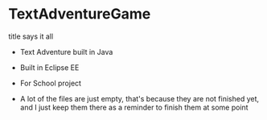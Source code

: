 TextAdventureGame
=================

title says it all

- Text Adventure built in Java

- Built in Eclipse EE

- For School project

- A lot of the files are just empty, that's because they are not finished yet, and I just keep them there as a reminder to finish them at some point
